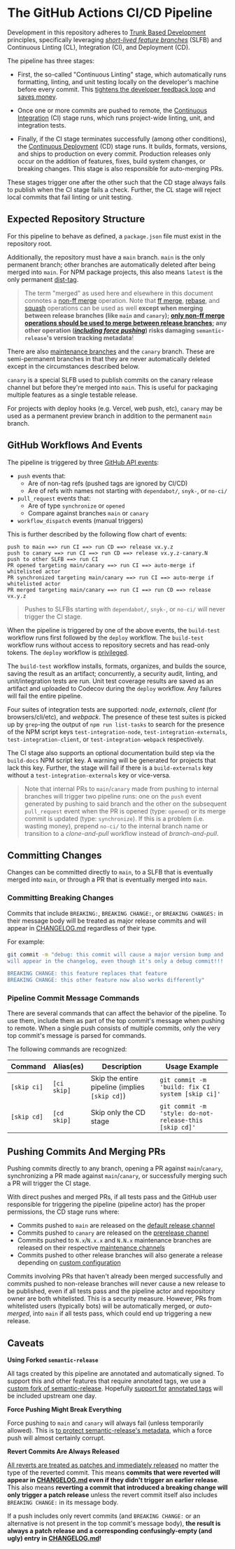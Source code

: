 # The GitHub Actions CI/CD Pipeline

Development in this repository adheres to [Trunk Based Development][1]
principles, specifically leveraging _[short-lived feature branches][25]_ (SLFB)
and Continuous Linting (CL), Integration (CI), and Deployment (CD).

The pipeline has three stages:

- First, the so-called "Continuous Linting" stage, which automatically runs
  formatting, linting, and unit testing locally on the developer's machine
  before every commit. This [tightens the developer feedback loop][26] and
  [saves money][27].

- Once one or more commits are pushed to remote, the [Continuous
  Integration][28] (CI) stage runs, which runs project-wide linting, unit, and
  integration tests.

- Finally, if the CI stage terminates successfully (among other conditions), the
  [Continuous Deployment][29] (CD) stage runs. It builds, formats, versions, and
  ships to production on every commit. Production releases only occur on the
  addition of features, fixes, build system changes, or breaking changes. This
  stage is also responsible for auto-merging PRs.

These stages trigger one after the other such that the CD stage always fails to
publish when the CI stage fails a check. Further, the CL stage will reject local
commits that fail linting or unit testing.

## Expected Repository Structure

For this pipeline to behave as defined, a `package.json` file must exist in the
repository root.

Additionally, the repository must have a `main` branch. `main` is the only
permanent branch; other branches are automatically deleted after being merged
into `main`. For NPM package projects, this also means `latest` is the only
permanent [dist-tag][36].

> The term "merged" as used here and elsewhere in this document connotes a
> [non-ff merge][30] operation. Note that [ff merge][30], [rebase][31], and
> [squash][32] operations can be used as well **except when merging between
> release branches (like `main` and `canary`); [only non-ff merge operations
> should be used to merge between release branches][33]; any other operation
> (_[including force pushing][34]_) risks damaging `semantic-release`'s version
> tracking metadata**!

There are also [maintenance branches][35] and the `canary` branch. These are
semi-permanent branches in that they are never automatically deleted except in
the circumstances described below.

`canary` is a special SLFB used to publish commits on the canary release channel
but before they're merged into `main`. This is useful for packaging multiple
features as a single testable release.

For projects with deploy hooks (e.g. Vercel, web push, etc), `canary` may be
used as a permanent preview branch in addition to the permanent `main` branch.

## GitHub Workflows And Events

The pipeline is triggered by three [GitHub API events][47]:

- `push` events that:
  - Are of non-tag refs (pushed tags are ignored by CI/CD)
  - Are of refs with names not starting with `dependabot/`, `snyk-`, or `no-ci/`
- `pull_request` events that:
  - Are of type `synchronize` or `opened`
  - Compare against branches `main` or `canary`
- `workflow_dispatch` events (manual triggers)

This is further described by the following flow chart of events:

    push to main ==> run CI ==> run CD ==> release vx.y.z
    push to canary ==> run CI ==> run CD ==> release vx.y.z-canary.N
    push to other SLFB ==> run CI
    PR opened targeting main/canary ==> run CI ==> auto-merge if whitelisted actor
    PR synchronized targeting main/canary ==> run CI ==> auto-merge if whitelisted actor
    PR merged targeting main/canary ==> run CI ==> run CD ==> release vx.y.z

> Pushes to SLFBs starting with `dependabot/`, `snyk-`, or `no-ci/` will never
> trigger the CI stage.

When the pipeline is triggered by one of the above events, the `build-test`
workflow runs first followed by the `deploy` workflow. The `build-test` workflow
runs without access to repository secrets and has read-only tokens. The `deploy`
workflow is [privileged][5].

The `build-test` workflow installs, formats, organizes, and builds the source,
saving the result as an artifact; concurrently, a security audit, linting, and
unit/integration tests are run. Unit test coverage results are saved as an
artifact and uploaded to Codecov during the `deploy` workflow. Any failures will
fail the entire pipeline.

Four suites of integration tests are supported: _node_, _externals_, _client_
(for browsers/cli/etc), and _webpack_. The presence of these test suites is
picked up by `grep`-ing the output of `npm run list-tasks` to search for the
presence of the NPM script keys `test-integration-node`,
`test-integration-externals`, `test-integration-client`, or
`test-integration-webpack` respectively.

The CI stage also supports an optional documentation build step via the
`build-docs` NPM script key. A warning will be generated for projects that lack
this key. Further, the stage will fail if there is a `build-externals` key
without a `test-integration-externals` key or vice-versa.

> Note that internal PRs to `main`/`canary` made from pushing to internal
> branches will trigger two pipeline runs: one on the `push` event generated by
> pushing to said branch and the other on the subsequent `pull_request` event
> when the PR is opened (type: `opened`) or its merge commit is updated (type:
> `synchronize`). If this is a problem (i.e. wasting money), prepend `no-ci/` to
> the internal branch name or transition to a _clone-and-pull_ workflow instead
> of _branch-and-pull_.

## Committing Changes

Changes can be committed directly to `main`, to a SLFB that is eventually merged
into `main`, or through a PR that is eventually merged into `main`.

### Committing Breaking Changes

Commits that include `BREAKING:`, `BREAKING CHANGE:`, or `BREAKING CHANGES:` in
their message body will be treated as major release commits and will appear in
[CHANGELOG.md][41] regardless of their type.

For example:

```Bash
git commit -m "debug: this commit will cause a major version bump and
will appear in the changelog, even though it's only a debug commit!!!

BREAKING CHANGE: this feature replaces that feature
BREAKING CHANGE: this other feature now also works differently"
```

### Pipeline Commit Message Commands

There are several commands that can affect the behavior of the pipeline. To use
them, include them as part of the top commit's message when pushing to remote.
When a single push consists of multiple commits, only the very top commit's
message is parsed for commands.

The following commands are recognized:

| Command     | Alias(es)   | Description                                    | Usage Example                                          |
| ----------- | ----------- | ---------------------------------------------- | ------------------------------------------------------ |
| `[skip ci]` | `[ci skip]` | Skip the entire pipeline (implies `[skip cd]`) | `git commit -m 'build: fix CI system [skip ci]'`       |
| `[skip cd]` | `[cd skip]` | Skip only the CD stage                         | `git commit -m 'style: do-not-release-this [skip cd]'` |

## Pushing Commits And Merging PRs

Pushing commits directly to any branch, opening a PR against `main`/`canary`,
synchronizing a PR made against `main`/`canary`, or successfully merging such a
PR will trigger the CI stage.

With direct pushes and merged PRs, if all tests pass and the GitHub user
responsible for triggering the pipeline (pipeline actor) has the proper
permissions, the CD stage runs where:

- Commits pushed to `main` are released on the [default release channel][2]
- Commits pushed to `canary` are released on the [prerelease channel][39]
- Commits pushed to `N.x`/`N.x.x` and `N.N.x` maintenance branches are released
  on their respective [maintenance channels][35]
- Commits pushed to other release branches will also generate a release
  depending on [custom configuration][40]

Commits involving PRs that haven't already been merged successfully and commits
pushed to non-release branches will never cause a new release to be published,
even if all tests pass and the pipeline actor and repository owner are both
whitelisted. This is a security measure. However, PRs from whitelisted users
(typically bots) will be automatically merged, or _auto-merged_, into `main` if
all tests pass, which could end up triggering a new release.

## Caveats

**Using Forked `semantic-release`**

All tags created by this pipeline are annotated and automatically signed. To
support this and other features that require annotated tags, we use a [custom
fork of semantic-release][42]. Hopefully [support for][43] [annotated tags][44]
will be included upstream one day.

**Force Pushing Might Break Everything**

Force pushing to `main` and `canary` will always fail (unless temporarily
allowed). This is [to protect semantic-release's metadata][34], which a force
push will almost certainly corrupt.

**Revert Commits Are Always Released**

[All reverts are treated as patches and immediately released][3] no matter the
type of the reverted commit. This means **commits that were reverted will appear
in [CHANGELOG.md][41] even if they didn't trigger an earlier release**. This
also means **reverting a commit that introduced a breaking change will only
trigger a patch release** unless the revert commit itself also includes
`BREAKING CHANGE:` in its message body.

If a push includes only revert commits (and `BREAKING CHANGE:` or an alternative
is not present in the top commit's message body), **the result is always a patch
release and a corresponding confusingly-empty (and ugly) entry in
[CHANGELOG.md][41]!**

[1]: https://trunkbaseddevelopment.com
[2]:
  https://semantic-release.gitbook.io/semantic-release/usage/workflow-configuration#release-branches
[3]:
  https://github.com/semantic-release/commit-analyzer/blob/506a9cb46f475905e5457e11c63e14e0f329ce83/lib/default-release-rules.js#L8
[25]: https://trunkbaseddevelopment.com/#scaled-trunk-based-development
[26]:
  https://blog.nelhage.com/post/testing-and-feedback-loops/#invest-in-regression-testing
[27]: https://github.com/pricing
[28]: https://en.wikipedia.org/wiki/Continuous_integration
[29]: https://en.wikipedia.org/wiki/Continuous_deployment
[30]: https://git-scm.com/docs/git-merge#Documentation/git-merge.txt---no-ff
[31]: https://git-scm.com/docs/git-rebase
[32]: https://git-scm.com/book/en/v2/Git-Tools-Rewriting-History#_squashing
[33]:
  https://github.com/semantic-release/git#merging-between-semantic-release-branches
[34]:
  https://semantic-release.gitbook.io/semantic-release/support/troubleshooting#release-not-found-release-branch-after-git-push-force
[35]:
  https://semantic-release.gitbook.io/semantic-release/usage/workflow-configuration#maintenance-branches
[36]: https://docs.npmjs.com/cli/v6/commands/npm-dist-tag#purpose
[39]:
  https://semantic-release.gitbook.io/semantic-release/usage/workflow-configuration#pre-release-branches
[40]: ../../release.config.js
[41]: ../../CHANGELOG.md
[42]: https://github.com/Xunnamius/semantic-release/tree/contrib-holistic
[43]: https://github.com/semantic-release/semantic-release/pull/1709
[44]: https://github.com/semantic-release/semantic-release/pull/1710
[47]:
  https://docs.github.com/en/free-pro-team@latest/actions/reference/events-that-trigger-workflows
[5]:
  https://securitylab.github.com/research/github-actions-preventing-pwn-requests/
